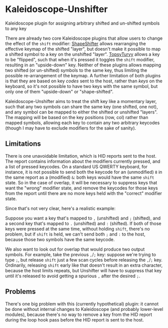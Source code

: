 # Kaleidoscope-Unshifter
Kaleidoscope plugin for assigning arbitrary shifted and un-shifted symbols to any key

There are already two core Kaleidoscope plugins that allow users to change the effect of the `shift` modifier: [ShapeShifter](https://github.com/keyboardio/Kaleidoscope-ShapeShifter) allows rearranging the effective keymap of the shifted "layer", but doesn't make it possible to map a shifted symbol to a key on the unshifted "layer".  [TopsyTurvy](https://github.com/keyboardio/Kaleidoscope-TopsyTurvy) allows a key to be "flipped", such that when it's pressed it toggles the `shift` modifier, resulting in an "upside-down" key.  Neither of these plugins allows mapping two shifted (or un-shifted) symbols to the same key, thus limiting the possible re-arrangement of the keymap.  A further limitation of both plugins is that they are based on key _codes_ sent to the host, rather than _keys_ on the keyboard, so it's not possible to have two keys with the same symbol, but only one of them "upside-down" or "shape-shifted".

Kaleidoscope-Unshifter aims to treat the shift key like a momentary layer, such that any two symbols can share the same key (one shifted, one not), and any symbol can be mapped to either the shifted or unshifted "layers". The mapping will be based on the key positions (row, col) rather than mapped symbols, allowing each key to contain any two arbitrary keycodes (though I may have to exclude modifiers for the sake of sanity).

## Limitations

There is one unavoidable limitation, which is HID reports sent to the host.  The report contains information about the modifiers currently pressed, and a list of pressed keycodes.  On a standard US QWERTY keyboard, for instance, it is not possible to send both the keycode for an (unmodified) `8` in the same report as a (modified) `&`: both keys would have the same `shift` state.  So in the case of overlap, it will be necessary to suppress keys that want the "wrong" modifier state, and remove the keycodes for those keys from the report until there are no more keys held with the "correct" modifier state.

Since that's not very clear, here's a realistic example:

Suppose you want a key that's mapped to `,` (unshifted) and `;` (shifted), and a second key that's mapped to `.` (unshifted) and `:` (shifted).  If both of those keys were pressed at the same time, without holding `shift`, there's no problem, but if `shift` is held, we can't send both `;` and `:` to the host, because those two symbols have the same keycode.

We also want to look out for overlap that would produce two output symbols. For example, take the previous `,`/`;` key: suppose we're trying to type `;`, but release `shift` just a few scan cycles before releasing the `,`/`;` key.  Ordinarily, releasing `shift` early like that doesn't result in an extra character, because the host limits repeats, but Unshifter will have to suppress that key until it's released to avoid getting a spurious `,` after the desired `;`.

## Problems

There's one big problem with this (currently hypothetical) plugin: it cannot be done without internal changes to Kaleidoscope (and probably lower-level modules), because there's no way to remove a key from the HID report during the loop hook pass before the HID report is sent to the host.
